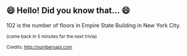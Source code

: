 ## 😄 Hello! Did you know that... 😄
102 is the number of floors in Empire State Building in New York City.

<sup>(come back in 5 minutes for the next trivia)</sup>


<sup>Credits: http://numbersapi.com</sup>
